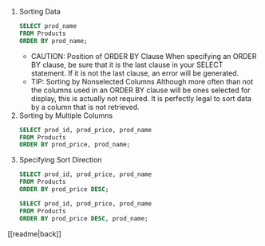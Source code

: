 1. Sorting Data
	```sql
	SELECT prod_name
	FROM Products
	ORDER BY prod_name;
	```
	- CAUTION: Position of ORDER BY Clause
		When specifying an ORDER BY clause, be sure that it is the last clause in your SELECT statement. If it is not the last clause, an error will be generated.
	- TIP: Sorting by Nonselected Columns
		Although more often than not the columns used in an ORDER BY clause will be ones selected for display, this is actually not required. It is perfectly legal to sort data by a column that is not retrieved.
2. Sorting by Multiple Columns
	```sql
	SELECT prod_id, prod_price, prod_name
	FROM Products
	ORDER BY prod_price, prod_name;
	```
3. Specifying Sort Direction
	```sql
	SELECT prod_id, prod_price, prod_name
	FROM Products
	ORDER BY prod_price DESC;
	```
	```sql
	SELECT prod_id, prod_price, prod_name
	FROM Products
	ORDER BY prod_price DESC, prod_name;
	```

[[readme|back]]